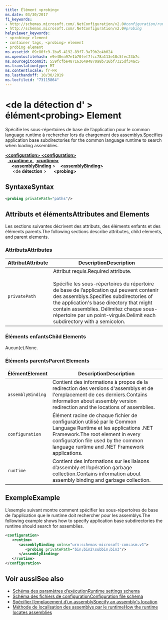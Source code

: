 ```yaml
---
title: Élément <probing>
ms.date: 03/30/2017
f1_keywords:
- http://schemas.microsoft.com/.NetConfiguration/v2.0#configuration/runtime/assemblyBinding/probing
- http://schemas.microsoft.com/.NetConfiguration/v2.0#probing
helpviewer_keywords:
- <probing> element
- container tags, <probing> element
- probing element
ms.assetid: 09c80fc9-1ba5-4192-89f7-3a79b2e4b024
ms.openlocfilehash: e9e48ea97e1b70fef7fcc78a113e18c5fec23b7c
ms.sourcegitcommit: 559fcfbe4871636494870a8b716bf7325df34ac5
ms.translationtype: MT
ms.contentlocale: fr-FR
ms.lasthandoff: 10/30/2019
ms.locfileid: "73115864"
---
```

# <a name="probing-element"></a><span data-ttu-id="68cd8-102">\<de la détection d' > élément</span><span class="sxs-lookup"><span data-stu-id="68cd8-102">\<probing> Element</span></span>
<span data-ttu-id="68cd8-103">Spécifie les sous-répertoires de base de l’application pour le common language runtime à rechercher lors du chargement des assemblys.</span><span class="sxs-lookup"><span data-stu-id="68cd8-103">Specifies application base subdirectories for the common language runtime to search when loading assemblies.</span></span>  
  
<span data-ttu-id="68cd8-104">[ **\<configuration>** ](../configuration-element.md)</span><span class="sxs-lookup"><span data-stu-id="68cd8-104">[**\<configuration>**](../configuration-element.md)</span></span>\
<span data-ttu-id="68cd8-105">&nbsp;&nbsp;[ **\<runtime >** ](runtime-element.md)</span><span class="sxs-lookup"><span data-stu-id="68cd8-105">&nbsp;&nbsp;[**\<runtime>**](runtime-element.md)</span></span>\
<span data-ttu-id="68cd8-106">&nbsp;&nbsp;&nbsp;&nbsp;[ **\<assemblyBinding**](assemblybinding-element-for-runtime.md) ></span><span class="sxs-lookup"><span data-stu-id="68cd8-106">&nbsp;&nbsp;&nbsp;&nbsp;[**\<assemblyBinding>**](assemblybinding-element-for-runtime.md)</span></span>\
<span data-ttu-id="68cd8-107">&nbsp;&nbsp;&nbsp;&nbsp;&nbsp;&nbsp;\<de **détection** ></span><span class="sxs-lookup"><span data-stu-id="68cd8-107">&nbsp;&nbsp;&nbsp;&nbsp;&nbsp;&nbsp;**\<probing>**</span></span>  
  
## <a name="syntax"></a><span data-ttu-id="68cd8-108">Syntaxe</span><span class="sxs-lookup"><span data-stu-id="68cd8-108">Syntax</span></span>  
  
```xml  
<probing privatePath="paths"/>  
```  
  
## <a name="attributes-and-elements"></a><span data-ttu-id="68cd8-109">Attributs et éléments</span><span class="sxs-lookup"><span data-stu-id="68cd8-109">Attributes and Elements</span></span>  
 <span data-ttu-id="68cd8-110">Les sections suivantes décrivent des attributs, des éléments enfants et des éléments parents.</span><span class="sxs-lookup"><span data-stu-id="68cd8-110">The following sections describe attributes, child elements, and parent elements.</span></span>  
  
### <a name="attributes"></a><span data-ttu-id="68cd8-111">Attributs</span><span class="sxs-lookup"><span data-stu-id="68cd8-111">Attributes</span></span>  
  
|<span data-ttu-id="68cd8-112">Attribut</span><span class="sxs-lookup"><span data-stu-id="68cd8-112">Attribute</span></span>|<span data-ttu-id="68cd8-113">Description</span><span class="sxs-lookup"><span data-stu-id="68cd8-113">Description</span></span>|  
|---------------|-----------------|  
|`privatePath`|<span data-ttu-id="68cd8-114">Attribut requis.</span><span class="sxs-lookup"><span data-stu-id="68cd8-114">Required attribute.</span></span><br /><br /> <span data-ttu-id="68cd8-115">Spécifie les sous-répertoires du répertoire de base de l’application qui peuvent contenir des assemblys.</span><span class="sxs-lookup"><span data-stu-id="68cd8-115">Specifies subdirectories of the application's base directory that might contain assemblies.</span></span> <span data-ttu-id="68cd8-116">Délimitez chaque sous-répertoire par un point-virgule.</span><span class="sxs-lookup"><span data-stu-id="68cd8-116">Delimit each subdirectory with a semicolon.</span></span>|  
  
### <a name="child-elements"></a><span data-ttu-id="68cd8-117">Éléments enfants</span><span class="sxs-lookup"><span data-stu-id="68cd8-117">Child Elements</span></span>  

<span data-ttu-id="68cd8-118">Aucun(e).</span><span class="sxs-lookup"><span data-stu-id="68cd8-118">None.</span></span>  
  
### <a name="parent-elements"></a><span data-ttu-id="68cd8-119">Éléments parents</span><span class="sxs-lookup"><span data-stu-id="68cd8-119">Parent Elements</span></span>  
  
|<span data-ttu-id="68cd8-120">Élément</span><span class="sxs-lookup"><span data-stu-id="68cd8-120">Element</span></span>|<span data-ttu-id="68cd8-121">Description</span><span class="sxs-lookup"><span data-stu-id="68cd8-121">Description</span></span>|  
|-------------|-----------------|  
|`assemblyBinding`|<span data-ttu-id="68cd8-122">Contient des informations à propos de la redirection des versions d'assemblys et de l'emplacement de ces derniers.</span><span class="sxs-lookup"><span data-stu-id="68cd8-122">Contains information about assembly version redirection and the locations of assemblies.</span></span>|  
|`configuration`|<span data-ttu-id="68cd8-123">Élément racine de chaque fichier de configuration utilisé par le Common Language Runtime et les applications .NET Framework.</span><span class="sxs-lookup"><span data-stu-id="68cd8-123">The root element in every configuration file used by the common language runtime and .NET Framework applications.</span></span>|  
|`runtime`|<span data-ttu-id="68cd8-124">Contient des informations sur les liaisons d’assembly et l’opération garbage collection.</span><span class="sxs-lookup"><span data-stu-id="68cd8-124">Contains information about assembly binding and garbage collection.</span></span>|  
  
## <a name="example"></a><span data-ttu-id="68cd8-125">Exemple</span><span class="sxs-lookup"><span data-stu-id="68cd8-125">Example</span></span>  
 <span data-ttu-id="68cd8-126">L’exemple suivant montre comment spécifier les sous-répertoires de base de l’application que le runtime doit rechercher pour les assemblys.</span><span class="sxs-lookup"><span data-stu-id="68cd8-126">The following example shows how to specify application base subdirectories the runtime should search for assemblies.</span></span>  
  
```xml  
<configuration>  
   <runtime>  
      <assemblyBinding xmlns="urn:schemas-microsoft-com:asm.v1">  
         <probing privatePath="bin;bin2\subbin;bin3"/>  
      </assemblyBinding>  
   </runtime>  
</configuration>  
```  
  
## <a name="see-also"></a><span data-ttu-id="68cd8-127">Voir aussi</span><span class="sxs-lookup"><span data-stu-id="68cd8-127">See also</span></span>

- [<span data-ttu-id="68cd8-128">Schéma des paramètres d’exécution</span><span class="sxs-lookup"><span data-stu-id="68cd8-128">Runtime settings schema</span></span>](index.md)
- [<span data-ttu-id="68cd8-129">Schéma des fichiers de configuration</span><span class="sxs-lookup"><span data-stu-id="68cd8-129">Configuration file schema</span></span>](../index.md)
- [<span data-ttu-id="68cd8-130">Spécifier l’emplacement d’un assembly</span><span class="sxs-lookup"><span data-stu-id="68cd8-130">Specify an assembly's location</span></span>](../../../../standard/assembly/location.md)
- [<span data-ttu-id="68cd8-131">Méthode de localisation des assemblys par le runtime</span><span class="sxs-lookup"><span data-stu-id="68cd8-131">How the runtime locates assemblies</span></span>](../../../deployment/how-the-runtime-locates-assemblies.md)
